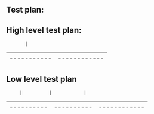 ## Test plan:
## High level test plan:
           |
-----------|------------
---------|-------------
## Low level test plan
         |          |            |
----------|----------|------------|  
-----------|----------|-----------|
